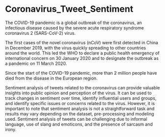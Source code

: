 # Coronavirus_Tweet_Sentiment
The COVID-19 pandemic is a global outbreak of the coronavirus, an infectious disease caused by the severe acute respiratory syndrome coronavirus 2 (SARS-CoV-2) virus.

The first cases of the novel coronavirus (nCoV) were first detected in China in December 2019, with the virus quickly spreading to other countries around the world. This led the WHO to declare a public health emergency of international concern on 30 January 2020 and to designate the outbreak as a pandemic on 11 March 2020.

Since the start of the COVID-19 pandemic, more than 2 million people have died from the disease in the European region.

Sentiment analysis of tweets related to the coronavirus can provide valuable insights into public opinion and perception of the virus. It can be used to track changes in sentiment over time, identify influential users and groups, and identify specific issues or concerns related to the virus. However, it is important to note that sentiment analysis is not a straightforward task and results may vary depending on the dataset, pre-processing and modeling used. Sentiment analysis of tweets can be challenging due to informal language, use of slang and emoticons, and the presence of sarcasm and irony.
